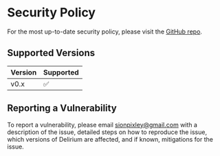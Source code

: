 # Security Policy

For the most up-to-date security policy, please visit the [GitHub repo](https://github.com/sionpixley/delirium).

## Supported Versions

| Version | Supported          |
| ------- | ------------------ |
| v0.x    | :white_check_mark: |

## Reporting a Vulnerability

To report a vulnerability, please email sionpixley@gmail.com with a description of the issue, detailed steps on how to reproduce the issue, which versions of Delirium are affected, and if known, mitigations for the issue.
